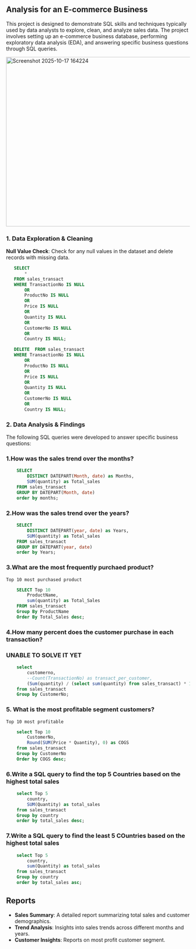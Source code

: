 ## Analysis for an E-commerce Business

This project is designed to demonstrate SQL skills and techniques typically used by data analysts to explore, clean, and analyze sales data. The project involves setting up an e-commerce business database, performing exploratory data analysis (EDA), and answering specific business questions through SQL queries.

<img width="1271" height="463" alt="Screenshot 2025-10-17 164224" src="https://github.com/user-attachments/assets/0f3e4175-59a4-4bb3-9c18-74fdc06520eb" />


### 1. Data Exploration & Cleaning

 **Null Value Check**: Check for any null values in the dataset and delete records with missing data.

 ```sql
    SELECT 
        *
    FROM sales_transact
    WHERE TransactionNo IS NULL 
        OR 
        ProductNo IS NULL
        OR 
        Price IS NULL
        OR
        Quantity IS NULL
        OR
        CustomerNo IS NULL
        OR
        Country	IS NULL;

    DELETE	FROM sales_transact
    WHERE TransactionNo IS NULL 
        OR 
        ProductNo IS NULL
        OR 
        Price IS NULL
        OR
        Quantity IS NULL
        OR
        CustomerNo IS NULL
        OR
        Country	IS NULL;
```

### 2. Data Analysis & Findings

The following SQL queries were developed to answer specific business questions:

### 1.How was the sales trend over the months?
```sql
    SELECT 
        DISTINCT DATEPART(Month, date) as Months,
        SUM(quantity) as Total_sales
    FROM sales_transact
    GROUP BY DATEPART(Month, date)
    order by months;
```
### 2.How was the sales trend over the years?
```sql
    SELECT 
        DISTINCT DATEPART(year, date) as Years,
        SUM(quantity) as Total_sales
    FROM sales_transact
    GROUP BY DATEPART(year, date)
    order by Years;
```

### 3.What are the most frequently purchaed product?
    Top 10 most purchased product
```sql
    SELECT Top 10 
        ProductName,
        sum(quantity) as Total_Sales
    FROM sales_transact
    Group By ProductName
    Order By Total_Sales desc;
```

### 4.How many percent does the customer purchase in each transaction?
 ### UNABLE TO SOLVE IT YET
```sql
    select 
        customerno,
        --Count(TransactionNo) as transact_per_customer,
        (Sum(quantity) / (select sum(quantity) from sales_transact) * 100) as value_purchased_per_customer
    from sales_transact
    Group by CustomerNo;
```

### 5. What is the most profitable segment customers?
    Top 10 most profitable
```sql
    select Top 10
        CustomerNo,
        Round(SUM(Price * Quantity), 0) as COGS
    from sales_transact
    Group by CustomerNo
    Order by COGS desc;
```

### 6.Write a SQL query to find the top 5 Countries based on the highest total sales
```sql
    select Top 5
        country,
        SUM(Quantity) as total_sales
    from sales_transact
    Group by country
    order by total_sales desc;
```

### 7.Write a SQL query to find the least 5 COuntries based on the highest total sales 
```sql
    select Top 5
        country,
        sum(Quantity) as total_sales
    from sales_transact
    Group by country
    order by total_sales asc;
```

## Reports
- **Sales Summary**: A detailed report summarizing total sales and customer demographics.
- **Trend Analysis**: Insights into sales trends across different months and years.
- **Customer Insights**: Reports on most profit customer segment.
